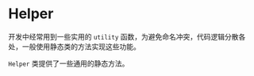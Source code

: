 # Helper

开发中经常用到一些实用的 `utility` 函数，为避免命名冲突，代码逻辑分散各处，一般使用静态类的方法实现这些功能。

&#x20;`Helper` 类提供了一些通用的静态方法。
